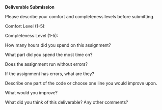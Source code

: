 **Deliverable Submission**

Please describe your comfort and completeness levels before submitting.

Comfort Level (1-5):

Completeness Level (1-5):

How many hours did you spend on this assignment?

What part did you spend the most time on?

Does the assignment run without errors?

If the assignment has errors, what are they?

Describe one part of the code or choose one line you would improve upon.

What would you improve?

What did you think of this deliverable? Any other comments?
